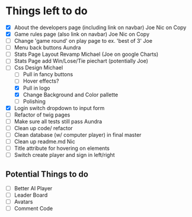 # Things left to do

* [x] About the developers page (including link on navbar) Joe Nic on Copy
* [x] Game rules page (also link on navbar) Joe Nic on Copy
* [ ] Change 'game round' on play page to ex. 'best of 3' Joe
* [ ] Menu back buttons Aundra
* [ ] Stats Page Layout Revamp Michael (Joe on google Charts)
* [ ] Stats Page add Win/Lose/Tie piechart (potentially Joe)
* [ ] Css Design Michael
  * [ ] Pull in fancy buttons
  * [ ] Hover effects?
  * [x] Pull in logo
  * [x] Change Background and Color pallette
  * [ ] Polishing
* [x] Login switch dropdown to input form
* [ ] Refactor of twig pages
* [ ] Make sure all tests still pass Aundra
* [ ] Clean up code/ refactor
* [ ] Clean database (w/ computer player) in final master
* [ ] Clean up readme.md Nic
* [ ] Title attribute for hovering on elements
* [ ] Switch create player and sign in left/right

## Potential Things to do
* [ ] Better AI Player
* [ ] Leader Board
* [ ] Avatars
* [ ] Comment Code
